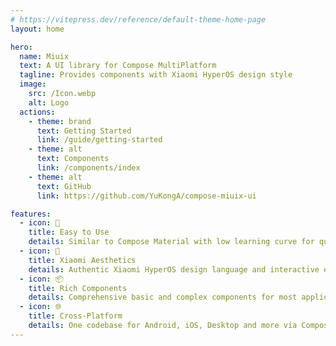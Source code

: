 ```yaml
---
# https://vitepress.dev/reference/default-theme-home-page
layout: home

hero:
  name: Miuix
  text: A UI library for Compose MultiPlatform
  tagline: Provides components with Xiaomi HyperOS design style
  image:
    src: /Icon.webp
    alt: Logo
  actions:
    - theme: brand
      text: Getting Started
      link: /guide/getting-started
    - theme: alt
      text: Components
      link: /components/index
    - theme: alt
      text: GitHub
      link: https://github.com/YuKongA/compose-miuix-ui

features:
  - icon: 🚀
    title: Easy to Use
    details: Similar to Compose Material with low learning curve for quick integration.
  - icon: 🎨
    title: Xiaomi Aesthetics
    details: Authentic Xiaomi HyperOS design language and interactive effects for your apps.
  - icon: 📦
    title: Rich Components
    details: Comprehensive basic and complex components for most application scenarios.
  - icon: 🌐
    title: Cross-Platform
    details: One codebase for Android, iOS, Desktop and more via Compose Multiplatform.
---
```



